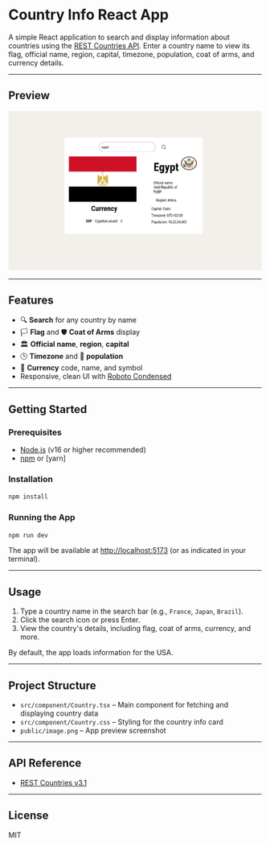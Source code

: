 # Country Info React App

A simple React application to search and display information about countries using the [REST Countries API](https://restcountries.com/). Enter a country name to view its flag, official name, region, capital, timezone, population, coat of arms, and currency details.

---

## Preview

![App Preview](public/image.png)

---

## Features
- 🔍 **Search** for any country by name
- 🏳️ **Flag** and 🛡️ **Coat of Arms** display
- 🏛️ **Official name**, **region**, **capital**
- 🕒 **Timezone** and 👥 **population**
- 💱 **Currency** code, name, and symbol
- Responsive, clean UI with [Roboto Condensed](https://fonts.google.com/specimen/Roboto+Condensed)

---

## Getting Started

### Prerequisites
- [Node.js](https://nodejs.org/) (v16 or higher recommended)
- [npm](https://www.npmjs.com/) or [yarn]

### Installation

```bash
npm install
```

### Running the App

```bash
npm run dev
```

The app will be available at [http://localhost:5173](http://localhost:5173) (or as indicated in your terminal).

---

## Usage
1. Type a country name in the search bar (e.g., `France`, `Japan`, `Brazil`).
2. Click the search icon or press Enter.
3. View the country's details, including flag, coat of arms, currency, and more.

By default, the app loads information for the USA.

---

## Project Structure
- `src/component/Country.tsx` – Main component for fetching and displaying country data
- `src/component/Country.css` – Styling for the country info card
- `public/image.png` – App preview screenshot

---

## API Reference
- [REST Countries v3.1](https://restcountries.com/)

---

## License
MIT
